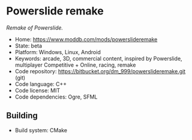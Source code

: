 # Powerslide remake

_Remake of Powerslide._

- Home: https://www.moddb.com/mods/powerslideremake
- State: beta
- Platform: Windows, Linux, Android
- Keywords: arcade, 3D, commercial content, inspired by Powerslide, multiplayer Competitive + Online, racing, remake
- Code repository: https://bitbucket.org/dm_999/powerslideremake.git (git)
- Code language: C++
- Code license: MIT
- Code dependencies: Ogre, SFML

## Building

- Build system: CMake
